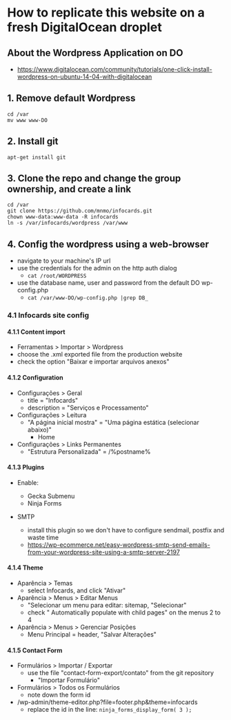 
# How to replicate this website on a fresh DigitalOcean droplet

## About the Wordpress Application on DO

- https://www.digitalocean.com/community/tutorials/one-click-install-wordpress-on-ubuntu-14-04-with-digitalocean


## 1. Remove default Wordpress

```
cd /var
mv www www-DO
```

## 2. Install git

```
apt-get install git
```

## 3. Clone the repo and change the group ownership, and create a link

```
cd /var
git clone https://github.com/mnmo/infocards.git
chown www-data:www-data -R infocards
ln -s /var/infocards/wordpress /var/www
```

## 4. Config the wordpress using a web-browser

- navigate to your machine's IP url
- use the credentials for the admin on the http auth dialog
  - ```cat /root/WORDPRESS```
- use the database name, user and password from the default DO wp-config.php
  - ```cat /var/www-DO/wp-config.php |grep DB_```

### 4.1 Infocards site config

#### 4.1.1 Content import

- Ferramentas > Importar > Wordpress
- choose the .xml exported file from the production website
- check the option "Baixar e importar arquivos anexos"

#### 4.1.2 Configuration

- Configurações > Geral
  - title = "Infocards"
  - description = "Serviços e Processamento"
- Configurações > Leitura
  - "A página inicial mostra" = "Uma página estática (selecionar abaixo)"
    - Home
- Configurações > Links Permanentes
  - "Estrutura Personalizada" = /%postname%

#### 4.1.3 Plugins

- Enable:
  - Gecka Submenu
  - Ninja Forms

- SMTP
  - install this plugin so we don't have to configure sendmail, postfix and waste time
  - https://wp-ecommerce.net/easy-wordpress-smtp-send-emails-from-your-wordpress-site-using-a-smtp-server-2197

#### 4.1.4 Theme

- Aparência > Temas
  - select Infocards, and click "Ativar"
- Aparência > Menus > Editar Menus
  - "Selecionar um menu para editar: sitemap, "Selecionar"
  - check "	Automatically populate with child pages" on the menus 2 to 4
- Aparência > Menus > Gerenciar Posições
  - Menu Principal = header, "Salvar Alterações"

#### 4.1.5 Contact Form

- Formulários > Importar / Exportar
  - use the file "contact-form-export/contato" from the git repository
    - "Importar Formulário"
- Formulários > Todos os Formulários
  - note down the form id
- /wp-admin/theme-editor.php?file=footer.php&theme=infocards
  - replace the id in the line: ``` ninja_forms_display_form( 3 ); ```
